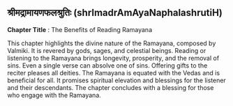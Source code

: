 ## श्रीमद्रामायणफलश्रुतिः (shrImadrAmAyaNaphalashrutiH)
**Chapter Title** : The Benefits of Reading Ramayana

This chapter highlights the divine nature of the Ramayana, composed by Valmiki. It is revered by gods, sages, and celestial beings. Reading or listening to the Ramayana brings longevity, prosperity, and the removal of sins. Even a single verse can absolve one of sins. Offering gifts to the reciter pleases all deities. The Ramayana is equated with the Vedas and is beneficial for all. It promises spiritual elevation and blessings for the listener and their descendants. The chapter concludes with a blessing for those who engage with the Ramayana.